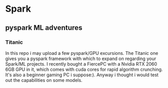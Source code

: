 # Spark
## pyspark ML adventures
### Titanic
In this repo i may upload a few pyspark/GPU excursions. The Titanic one gives you a pyspark framework with which to expand on regarding your Spark/ML projects. I recently bought a FiercePC with a Nvidia RTX 2060 6GB GPU in it, which comes with cuda cores for rapid algorithm crunching. It's also a beginner gaming PC i suppose:). Anyway i thought i would test out the capabilities on some models.
